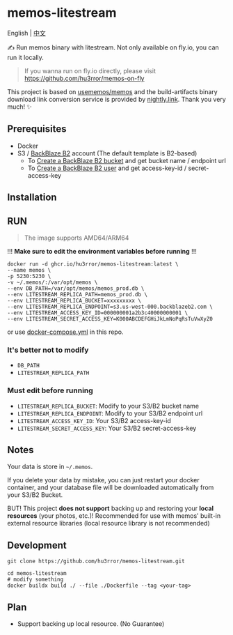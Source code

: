# memos-litestream

English | [中文](README_CN.md)

✍️ Run memos binary with litestream. Not only available on fly.io, you can run it locally.
> If you wanna run on fly.io directly, please visit https://github.com/hu3rror/memos-on-fly

This project is based on [usememos/memos](https://github.com/usememos/memos) and the build-artifacts binary download link conversion service is provided by [nightly.link](https://github.com/oprypin/nightly.link). Thank you very much! ✨

## Prerequisites
- Docker
- S3 / [BackBlaze B2](https://www.backblaze.com/) account (The default template is B2-based)
  -  To [Create a BackBlaze B2 bucket](https://litestream.io/guides/backblaze/#create-a-bucket) and get bucket name / endpoint url
  -  To [Create a BackBlaze B2 user](https://litestream.io/guides/backblaze/#create-a-user) and get access-key-id / secret-access-key 

## Installation

## RUN
> The image supports AMD64/ARM64

!!! **Make sure to edit the environment variables before running** !!!

```shell
docker run -d ghcr.io/hu3rror/memos-litestream:latest \
--name memos \
-p 5230:5230 \
-v ~/.memos/:/var/opt/memos \
--env DB_PATH=/var/opt/memos/memos_prod.db \
--env LITESTREAM_REPLICA_PATH=memos_prod.db \
--env LITESTREAM_REPLICA_BUCKET=xxxxxxxxx \
--env LITESTREAM_REPLICA_ENDPOINT=s3.us-west-000.backblazeb2.com \
--env LITESTREAM_ACCESS_KEY_ID=000000001a2b3c40000000001 \
--env LITESTREAM_SECRET_ACCESS_KEY=K000ABCDEFGHiJkLmNoPqRsTuVwXyZ0
```

or use [docker-compose.yml](https://github.com/hu3rror/memos-litestream/blob/main/docker-compose.yml) in this repo.

### It's better not to modify
- `DB_PATH`
- `LITESTREAM_REPLICA_PATH`

### Must edit before running
- `LITESTREAM_REPLICA_BUCKET`: Modify to your S3/B2 bucket name
- `LITESTREAM_REPLICA_ENDPOINT`: Modify to your S3/B2 endpoint url
- `LITESTREAM_ACCESS_KEY_ID`: Your S3/B2 access-key-id
- `LITESTREAM_SECRET_ACCESS_KEY`: Your S3/B2 secret-access-key

## Notes
Your data is store in `~/.memos`.

If you delete your data by mistake, you can just restart your docker container, and your database file will be downloaded automatically from your S3/B2 Bucket.

BUT! This project **does not support** backing up and restoring your **local resources** (your photos, etc.)! Recommended for use with memos' built-in external resource libraries (local resource library is not recommended)

## Development

```shell
git clone https://github.com/hu3rror/memos-litestream.git
```

```shell
cd memos-litestream
# modify something
docker buildx build ./ --file ./Dockerfile --tag <your-tag>
```

## Plan
- Support backing up local resource. (No Guarantee)
